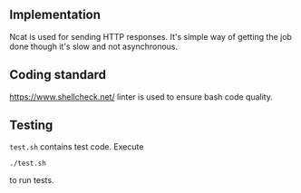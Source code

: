 ## Implementation
Ncat is used for sending HTTP responses. It's simple way of getting the job done though it's slow and not asynchronous.

## Coding standard
https://www.shellcheck.net/ linter is used to ensure bash code quality.

## Testing
`test.sh` contains test code. Execute
```
./test.sh
```
to run tests.